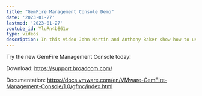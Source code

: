 ```yaml
---
title: "GemFire Management Console Demo"
date: '2023-01-27'
lastmod: '2023-01-27'
youtube_id: YluRn4bE61w
type: videos
description: In this video John Martin and Anthony Baker show how to use the new GemFire Management Console.
---
```


Try the new GemFire Management Console today!

Download: https://support.broadcom.com/

Documentation: https://docs.vmware.com/en/VMware-GemFire-Management-Console/1.0/gfmc/index.html